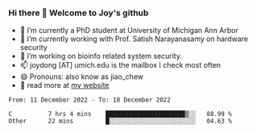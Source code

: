 ### Hi there 👋 Welcome to Joy's github

- 🔭 I’m currently a PhD student at University of Michigan Ann Arbor
- 🌱 I’m currently working with Prof. Satish Narayanasamy on hardware security
- 👯 I’m working on bioinfo related system security. 
- 📫 joydong [AT] umich.edu is the mailbox I check most often
- 😄 Pronouns: also know as jiao_chew
- 💬 read more at [my website](https://joydddd.github.io/)
<!--START_SECTION:waka-->

```text
From: 11 December 2022 - To: 18 December 2022

C          7 hrs 4 mins    ██████████████████████▒░░   88.99 %
Other      22 mins         █░░░░░░░░░░░░░░░░░░░░░░░░   04.63 %
```

<!--END_SECTION:waka-->
